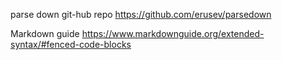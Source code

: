 parse down git-hub repo
https://github.com/erusev/parsedown

Markdown guide
https://www.markdownguide.org/extended-syntax/#fenced-code-blocks
